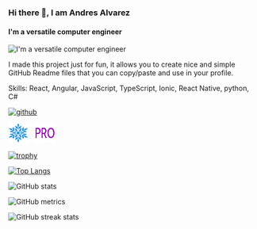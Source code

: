 ### Hi there 👋, I am Andres Alvarez
#### I'm a versatile computer engineer 
![I'm a versatile computer engineer ](https://arturssmirnovs.github.io/github-profile-readme-generator/images/banner.png)

I made this project just for fun, it allows you to create nice and simple GitHub Readme files that you can copy/paste and use in your profile.

Skills: React, Angular, JavaScript, TypeScript, Ionic, React Native, python, C#



[<img src='https://cdn.jsdelivr.net/npm/simple-icons@3.0.1/icons/github.svg' alt='github' height='40'>](https://github.com/radsylph)  

<a href='https://archiveprogram.github.com/'><img src='https://raw.githubusercontent.com/acervenky/animated-github-badges/master/assets/acbadge.gif' width='40' height='40'></a> <a href='https://github.com/pricing'><img src='https://raw.githubusercontent.com/acervenky/animated-github-badges/master/assets/pro.gif' width='40' height='40'></a> 

[![trophy](https://github-profile-trophy.vercel.app/?username=radsylph)](https://github.com/ryo-ma/github-profile-trophy)

[![Top Langs](https://github-readme-stats.vercel.app/api/top-langs/?username=radsylph)](https://github.com/anuraghazra/github-readme-stats)

![GitHub stats](https://github-readme-stats.vercel.app/api?username=radsylph&show_icons=true&count_private=true)  

![GitHub metrics](https://metrics.lecoq.io/radsylph)  

![GitHub streak stats](https://streak-stats.demolab.com/?user=radsylph)  

